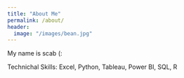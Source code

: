 ```yaml
---
title: "About Me"
permalink: /about/
header:
  image: "/images/bean.jpg"
---
```

<!---
I am a Marketing Systems Analyst at Packaging Corporation of America. PCA is the third largest producer of containerboard and corrugated products in North America. I work with our Strategic Insights Team to analyze survey data from our Employee & Customer Engagement surveys. We share the results of our analyses internally with plant management and sales teams across our network to enhance customer experience and optimize plant operations. Additionally, I develop Power BI dashboards to summarize the business performance of various national accounts.
-->

My name is scab (:

Technichal Skills: Excel, Python, Tableau, Power BI, SQL, R
